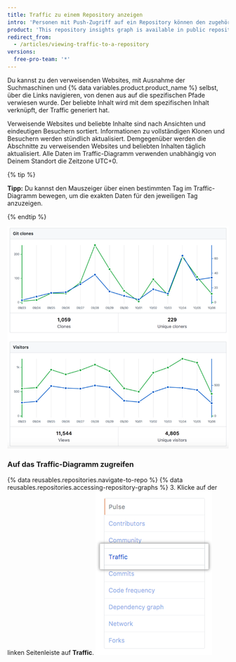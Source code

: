 ```yaml
---
title: Traffic zu einem Repository anzeigen
intro: 'Personen mit Push-Zugriff auf ein Repository können den zugehörigen Traffic anzeigen, darunter die vollständigen Klone (keine Abrufe), die Besucher der letzten 14 Tage, die verweisenden Websites und die beliebten Inhalte im Traffic-Diagramm.'
product: 'This repository insights graph is available in public repositories with {% data variables.product.prodname_free_user %} and {% data variables.product.prodname_free_team %} for organizations, and in public and private repositories with {% data variables.product.prodname_pro %}, {% data variables.product.prodname_team %}, and {% data variables.product.prodname_ghe_cloud %}.{% if currentVersion == "free-pro-team@latest" %} For more information, see "[About repository graphs](/articles/about-repository-graphs)" and "[{% data variables.product.prodname_dotcom %}''s products](/articles/github-s-products)."{% endif %}'
redirect_from:
  - /articles/viewing-traffic-to-a-repository
versions:
  free-pro-team: '*'
---
```


Du kannst zu den verweisenden Websites, mit Ausnahme der Suchmaschinen und {% data variables.product.product_name %} selbst, über die Links navigieren, von denen aus auf die spezifischen Pfade verwiesen wurde. Der beliebte Inhalt wird mit dem spezifischen Inhalt verknüpft, der Traffic generiert hat.

Verweisende Websites und beliebte Inhalte sind nach Ansichten und eindeutigen Besuchern sortiert. Informationen zu vollständigen Klonen und Besuchern werden stündlich aktualisiert. Demgegenüber werden die Abschnitte zu verweisenden Websites und beliebten Inhalten täglich aktualisiert. Alle Daten im Traffic-Diagramm verwenden unabhängig von Deinem Standort die Zeitzone UTC+0.

{% tip %}

**Tipp:** Du kannst den Mauszeiger über einen bestimmten Tag im Traffic-Diagramm bewegen, um die exakten Daten für den jeweiligen Tag anzuzeigen.

{% endtip %}

![Repository-Traffic-Diagramm mit QuickInfo](/assets/images/help/graphs/repo_traffic_graphs_tooltip_dotcom.png)

### Auf das Traffic-Diagramm zugreifen

{% data reusables.repositories.navigate-to-repo %}
{% data reusables.repositories.accessing-repository-graphs %}
3. Klicke auf der linken Seitenleiste auf **Traffic**. ![Registerkarte „Traffic“](/assets/images/help/graphs/traffic_tab.png)

